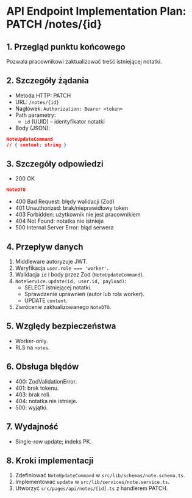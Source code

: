 # API Endpoint Implementation Plan: PATCH /notes/{id}

## 1. Przegląd punktu końcowego

Pozwala pracownikowi zaktualizować treść istniejącej notatki.

## 2. Szczegóły żądania

- Metoda HTTP: PATCH
- URL: `/notes/{id}`
- Nagłówek: `Authorization: Bearer <token>`
- Path parametry:
  - `id` (UUID) – identyfikator notatki
- Body (JSON):

```json
NoteUpdateCommand
// { content: string }
```

## 3. Szczegóły odpowiedzi

- 200 OK

```json
NoteDTO
```

- 400 Bad Request: błędy walidacji (Zod)
- 401 Unauthorized: brak/nieprawidłowy token
- 403 Forbidden: użytkownik nie jest pracownikiem
- 404 Not Found: notatka nie istnieje
- 500 Internal Server Error: błąd serwera

## 4. Przepływ danych

1. Middleware autoryzuje JWT.
2. Weryfikacja `user.role === 'worker'`.
3. Walidacja `id` i body przez Zod (`NoteUpdateCommand`).
4. `NoteService.update(id, user.id, payload)`:
   - SELECT istniejącej notatki.
   - Sprawdzenie uprawnień (autor lub rola worker).
   - UPDATE `content`.
5. Zwrócenie zaktualizowanego `NoteDTO`.

## 5. Względy bezpieczeństwa

- Worker-only.
- RLS na `notes`.

## 6. Obsługa błędów

- 400: ZodValidationError.
- 401: brak tokenu.
- 403: brak roli.
- 404: notatka nie istnieje.
- 500: wyjątki.

## 7. Wydajność

- Single-row update; indeks PK.

## 8. Kroki implementacji

1. Zdefiniować `NoteUpdateCommand` w `src/lib/schemas/note.schema.ts`.
2. Implementować `update` w `src/lib/services/note.service.ts`.
3. Utworzyć `src/pages/api/notes/[id].ts` z handlerem PATCH.
